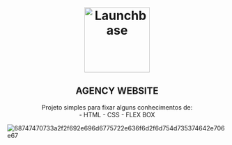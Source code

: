<h1 align="center">
    <img width="150px" alt="Launchbase" src="https://i.imgur.com/c3RQg9k.png" />
</h1>

<h2 align="center">
    AGENCY WEBSITE
</h2>

<p align="center">
    Projeto simples para fixar alguns conhecimentos de:</br>
    - HTML
    - CSS 
    - FLEX BOX
</p>

![68747470733a2f2f692e696d6775722e636f6d2f6d754d735374642e706e67](https://user-images.githubusercontent.com/57417305/79582340-01b64080-80a2-11ea-97ff-6704d6bf6deb.png)

